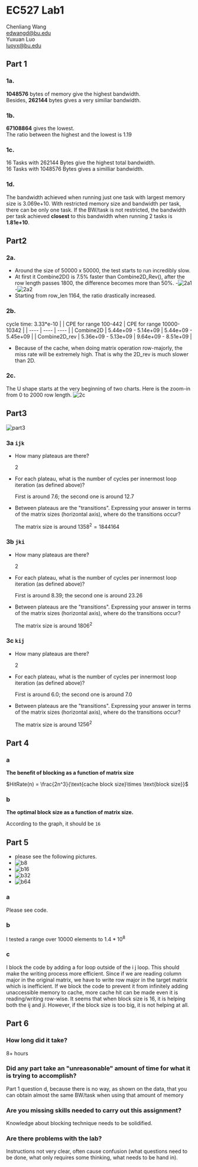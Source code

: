 # EC527 Lab1
Chenliang Wang\
edwangd@bu.edu\
Yuxuan Luo\
luoyx@bu.edu

## Part 1

### 1a.

**1048576** bytes of memory give the highest bandwidth. \
Besides, **262144** bytes gives a very similiar bandwidth.

### 1b.

**67108864** gives the lowest.  \
The ratio between the highest and the lowest is 1.19 

### 1c.

16 Tasks with 262144 Bytes give the highest total bandwidth. \
16 Tasks with 1048576 Bytes gives a similliar bandwidth.

### 1d.

The bandwidth achieved when running just one task with largest memory size is 3.069e+10. With restricted memory size and bandwidth per task, there can be only one task.
If the BW/task is not restricted, the bandwidth per task achieved **closest** to this bandwidth when running 2 tasks is **1.81e+10**.

## Part2
### 2a.
- Around the size of 50000 x 50000, the test starts to run incredibly slow. 
- At first it Combine2D() is 7.5% faster than Combine2D_Rev(), after the row length passes 1800, the difference becomes more than 50%.
-![2a1](https://github.com/CacheUseOnly/EC527_Lab1/blob/main/lab1_2_pics/2a_1.png)
-![2a2](https://github.com/CacheUseOnly/EC527_Lab1/blob/main/lab1_2_pics/2a_2.png)
- Starting from row_len 1164, the ratio drastically increased.

### 2b.
cycle time: 3.33*e-10
|   | CPE for range 100-442 | CPE for range 10000-10342 |
|  ----  | ----  | ----  |
| Combine2D | 5.44e+09 - 5.14e+09 | 5.44e+09 - 5.45e+09  |
| Combine2D_rev  | 5.36e+09 - 5.13e+09 | 9.64e+09 - 8.51e+09  |
- Because of the cache, when doing matrix operation row-majorly, the miss rate will be extremely high. That is why the 2D_rev is much slower than 2D. 
### 2c.
The U shape starts at the very beginning of two charts. 
Here is the zoom-in from 0 to 2000 row length.
![2c](https://github.com/CacheUseOnly/EC527_Lab1/blob/main/lab1_2_pics/2czoomin1.png)
## Part3
![part3](https://github.com/CacheUseOnly/EC527_Lab1/blob/main/part3.png)
### **3a** `ijk`

  - How many plateaus are there?

    2

  - For each plateau, what is the number of cycles per innermost loop iteration (as defined above)?

    First is around $7.6$; the second one is around $12.7$ 

  - Between plateaus are the "transitions". Expressing your answer in terms of the matrix sizes (horizontal axis), where do the transitions occur?

    The matrix size is around $1358^2 = 1844164$ 
    
### **3b** `jki`

  - How many plateaus are there?

    2

  - For each plateau, what is the number of cycles per innermost loop iteration (as defined above)?

    First is around $8.39$; the second one is around $23.26$ 

  - Between plateaus are the "transitions". Expressing your answer in terms of the matrix sizes (horizontal axis), where do the transitions occur?

    The matrix size is around $1806^2$ 
### **3c** `kij`

  - How many plateaus are there?

    2

  - For each plateau, what is the number of cycles per innermost loop iteration (as defined above)?

    First is around $6.0$; the second one is around $7.0$ 

  - Between plateaus are the "transitions". Expressing your answer in terms of the matrix sizes (horizontal axis), where do the transitions occur?

    The matrix size is around $1256^2$ 

## Part 4

### a

**The benefit of blocking as a function of matrix size**

$HitRate(n) = \frac{2n^3}{\text{cache block size}\times \text{block size}}$

### b

**The optimal block size as a function of matrix size.**

According to the graph, it should be `16`

## Part 5
- please see the following pictures. 
- ![b8](https://github.com/CacheUseOnly/EC527_Lab1/blob/main/lab1_5_pics/b8.png)
- ![b16](https://github.com/CacheUseOnly/EC527_Lab1/blob/main/lab1_5_pics/b16.png)
- ![b32](https://github.com/CacheUseOnly/EC527_Lab1/blob/main/lab1_5_pics/b32.png)
- ![b64](https://github.com/CacheUseOnly/EC527_Lab1/blob/main/lab1_5_pics/b64.png)
### a
Please see code.
### b
I tested a range over 10000 elements to  $1.4 * 10 ^ 8$
### c
I block the code by adding a for loop outside of the i j loop. 
This should make the writing process more efficient. Since if we are reading column major in the original matrix, we have to write row major in the target matrix which is inefficient. If we block the code to prevent it from infinitely adding unaccessible memory to cache, more cache hit can be made even it is reading/writing row-wise. It seems that when block size is 16, it is helping both the ij and ji. However, if the block size is too big, it is not helping at all. 


## Part 6

### How long did it take?

8+ hours

### Did any part take an "unreasonable" amount of time for what it is trying to accomplish?

Part 1 question d, because there is no way, as shown on the data, that you can obtain almost the same BW/task when using that amount of memory

### Are you missing skills needed to carry out this assignment?

Knowledge about blocking technique needs to be solidified.

### Are there problems with the lab?

Instructions not very clear, often cause confusion (what questions need to be done, what only requires some thinking, what needs to be hand in).

